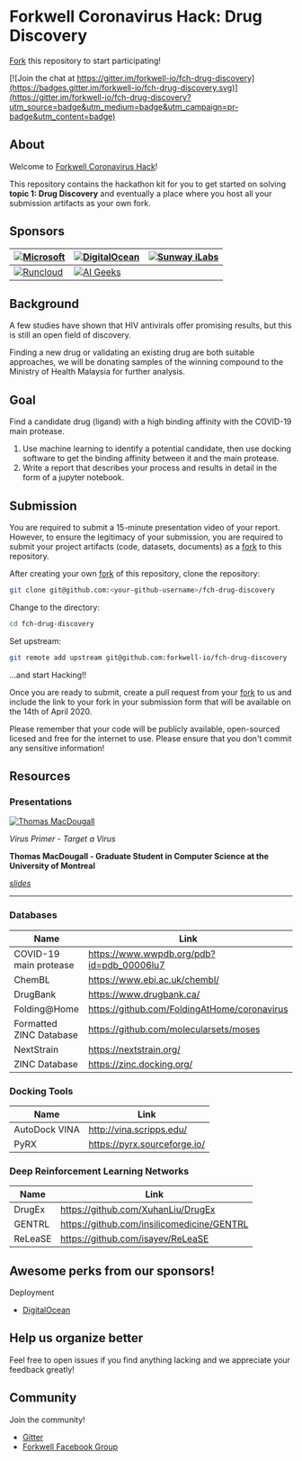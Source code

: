 # Forkwell Coronavirus Hack: Drug Discovery

[Fork](https://guides.github.com/activities/forking/) this repository to start participating!

[![Join the chat at
https://gitter.im/forkwell-io/fch-drug-discovery](https://badges.gitter.im/forkwell-io/fch-drug-discovery.svg)](https://gitter.im/forkwell-io/fch-drug-discovery?utm_source=badge&utm_medium=badge&utm_campaign=pr-badge&utm_content=badge)

## About

Welcome to [Forkwell Coronavirus Hack](https://www.forkwell.io/events/forkwell-coronavirus-hack)!

This repository contains the hackathon kit for you to get started on solving **topic 1: Drug
Discovery** and eventually a place where you host all your submission artifacts as your own fork.

## Sponsors

| [![Microsoft](https://user-images.githubusercontent.com/19421765/77505763-ff940400-6e9e-11ea-8c47-cafdf6b3b2d6.png)](https://microsoft.com/) | [![DigitalOcean](https://user-images.githubusercontent.com/19421765/77505756-f9058c80-6e9e-11ea-9968-01fcd23a3e6f.png)](https://do.co/forkwell) | [![Sunway iLabs](https://user-images.githubusercontent.com/19421765/77505745-f440d880-6e9e-11ea-99c8-087a37b9cd5b.png)](https://innovationlabs.sunway.edu.my/) |
|----------------------------------------------------------------------------------------------------------------------------------------------|-------------------------------------------------------------------------------------------------------------------------------------------------|----------------------------------------------------------------------------------------------------------------------------------------------------------------|
| [![Runcloud](https://user-images.githubusercontent.com/19421765/77505775-06bb1200-6e9f-11ea-8c30-ae3547432a69.png)](https://runcloud.io/)    | [![AI Geeks](https://user-images.githubusercontent.com/19421765/77505782-0a4e9900-6e9f-11ea-9b68-e54697881f64.png)](http://aigeeks.org/)        |                                                                                                                                                                |

## Background

A few studies have shown that HIV antivirals offer promising results, but this is still an open
field of discovery.

Finding a new drug or validating an existing drug are both suitable approaches, we will be donating
samples of the winning compound to the Ministry of Health Malaysia for further analysis.

## Goal

Find a candidate drug (ligand) with a high binding affinity with the COVID-19 main protease.

1. Use machine learning to identify a potential candidate, then use docking software to get the
   binding affinity between it and the main protease.
2. Write a report that describes your process and results in detail in the form of a jupyter
   notebook.

## Submission

You are required to submit a 15-minute presentation video of your report. However, to ensure the
legitimacy of your submission, you are required to submit your project artifacts (code, datasets,
documents) as a [fork](https://guides.github.com/activities/forking/) to this repository.

After creating your own [fork](https://guides.github.com/activities/forking/)
of this repository, clone the repository:

```sh
git clone git@github.com:<your-github-username>/fch-drug-discovery
```

Change to the directory:

```sh
cd fch-drug-discovery
```

Set upstream:

```sh
git remote add upstream git@github.com:forkwell-io/fch-drug-discovery
```

...and start Hacking!!

Once you are ready to submit, create a pull request from your
[fork](https://guides.github.com/activities/forking/) to us and include the link to your fork in
your submission form that will be available on the 14th of April 2020.

Please remember that your code will be publicly available, open-sourced licesed and free for the
internet to use. Please ensure that you don't commit any sensitive information!

## Resources

### Presentations

[![Thomas MacDougall](https://user-images.githubusercontent.com/19421765/77504390-26e8d200-6e9b-11ea-811e-02aaf1f8adc9.png)](https://drive.google.com/open?id=1pHy9Cm4_w4Ri8lVbcN2XC637_7BaLL9P)

*Virus Primer - Target a Virus*

**Thomas MacDougall - Graduate Student in Computer Science at the University of Montreal**

*[slides](https://drive.google.com/drive/folders/1YsyUQQBAIxq_syXzE6wxSPaifAwmNxxF)*

---

### Databases

| Name                    | Link                                         |
|-------------------------|----------------------------------------------|
| COVID-19 main protease  | https://www.wwpdb.org/pdb?id=pdb_00006lu7    |
| ChemBL                  | https://www.ebi.ac.uk/chembl/                |
| DrugBank                | https://www.drugbank.ca/                     |
| Folding@Home            | https://github.com/FoldingAtHome/coronavirus |
| Formatted ZINC Database | https://github.com/molecularsets/moses       |
| NextStrain              | https://nextstrain.org/                      |
| ZINC Database           | https://zinc.docking.org/                    |

### Docking Tools

| Name                  | Link                                              |
|-----------------------|---------------------------------------------------|
| AutoDock VINA         | http://vina.scripps.edu/                          |
| PyRX                  | https://pyrx.sourceforge.io/                      |

### Deep Reinforcement Learning Networks

| Name    | Link                                       |
|---------|--------------------------------------------|
| DrugEx  | https://github.com/XuhanLiu/DrugEx         |
| GENTRL  | https://github.com/insilicomedicine/GENTRL |
| ReLeaSE | https://github.com/isayev/ReLeaSE          |


## Awesome perks from our sponsors!

Deployment
- [DigitalOcean](https://do.co/forkwell)

## Help us organize better

Feel free to open issues if you find anything lacking and we appreciate your feedback greatly!

## Community

Join the community!
- [Gitter](https://gitter.im/forkwell-io/fch-drug-discovery)
- [Forkwell Facebook Group](https://facebook.com/groups/forkwellcoronavirushack/)
